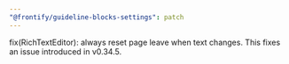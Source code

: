 ```yaml
---
"@frontify/guideline-blocks-settings": patch
---
```


fix(RichTextEditor): always reset page leave when text changes. This fixes an issue introduced in v0.34.5.
